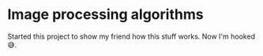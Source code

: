 # Image processing algorithms
Started this project to show my friend how this stuff works. Now I'm hooked :sweat_smile:.
